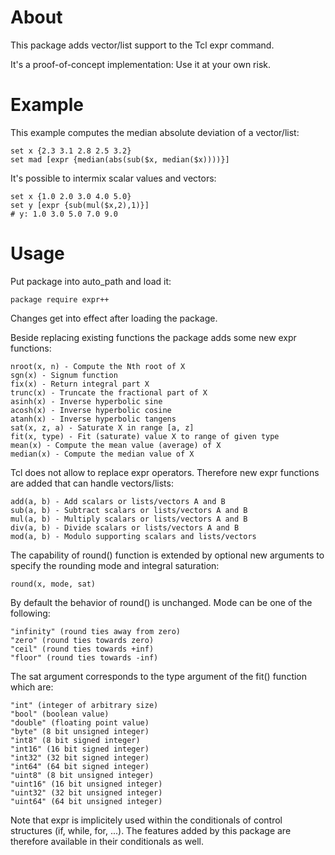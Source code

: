 # About

This package adds vector/list support to the Tcl expr command.

It's a proof-of-concept implementation: Use it at your own risk.

# Example

This example computes the median absolute deviation of a vector/list:

    set x {2.3 3.1 2.8 2.5 3.2}
    set mad [expr {median(abs(sub($x, median($x))))}]

It's possible to intermix scalar values and vectors:

    set x {1.0 2.0 3.0 4.0 5.0}
    set y [expr {sub(mul($x,2),1)}]
    # y: 1.0 3.0 5.0 7.0 9.0

# Usage

Put package into auto_path and load it:

    package require expr++

Changes get into effect after loading the package.

Beside replacing existing functions the package adds some new expr functions:

    nroot(x, n) - Compute the Nth root of X
    sgn(x) - Signum function
    fix(x) - Return integral part X
    trunc(x) - Truncate the fractional part of X
    asinh(x) - Inverse hyperbolic sine
    acosh(x) - Inverse hyperbolic cosine
    atanh(x) - Inverse hyperbolic tangens
    sat(x, z, a) - Saturate X in range [a, z]
    fit(x, type) - Fit (saturate) value X to range of given type
    mean(x) - Compute the mean value (average) of X
    median(x) - Compute the median value of X

Tcl does not allow to replace expr operators. Therefore new expr functions
are added that can handle vectors/lists:

    add(a, b) - Add scalars or lists/vectors A and B
    sub(a, b) - Subtract scalars or lists/vectors A and B
    mul(a, b) - Multiply scalars or lists/vectors A and B
    div(a, b) - Divide scalars or lists/vectors A and B
    mod(a, b) - Modulo supporting scalars and lists/vectors

The capability of round() function is extended by optional new arguments
to specify the rounding mode and integral saturation:

    round(x, mode, sat)

By default the behavior of round() is unchanged.
Mode can be one of the following:

    "infinity" (round ties away from zero)
    "zero" (round ties towards zero)
    "ceil" (round ties towards +inf)
    "floor" (round ties towards -inf)

The sat argument corresponds to the type argument of the fit() function which are:

    "int" (integer of arbitrary size)
    "bool" (boolean value)
    "double" (floating point value)
    "byte" (8 bit unsigned integer)
    "int8" (8 bit signed integer)
    "int16" (16 bit signed integer)
    "int32" (32 bit signed integer)
    "int64" (64 bit signed integer)
    "uint8" (8 bit unsigned integer)
    "uint16" (16 bit unsigned integer)
    "uint32" (32 bit unsigned integer)
    "uint64" (64 bit unsigned integer)

Note that expr is implicitely used within the conditionals of control structures (if, while, for, ...).
The features added by this package are therefore available in their conditionals as well.
